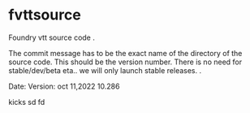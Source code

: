 # fvttsource

Foundry vtt source code .

The commit message has to be the exact name of the directory of the source code. This should be the version number.
There is no need for stable/dev/beta eta.. we will only launch stable releases.
.

Date: Version:
oct 11,2022 10.286

kicks
sd
fd
